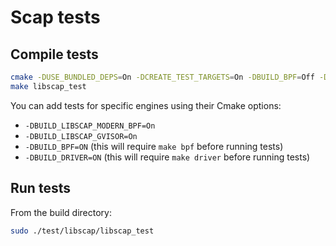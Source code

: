 # Scap tests

## Compile tests

```bash
cmake -DUSE_BUNDLED_DEPS=On -DCREATE_TEST_TARGETS=On -DBUILD_BPF=Off -DBUILD_DRIVER=Off -DBUILD_LIBSCAP_GVISOR=Off -DENABLE_LIBSCAP_TESTS=On ..
make libscap_test
```

You can add tests for specific engines using their Cmake options:
- `-DBUILD_LIBSCAP_MODERN_BPF=On`
- `-DBUILD_LIBSCAP_GVISOR=On`
- `-DBUILD_BPF=ON` (this will require `make bpf` before running tests)
- `-DBUILD_DRIVER=ON` (this will require `make driver` before running tests)

## Run tests

From the build directory:

```bash
sudo ./test/libscap/libscap_test
```
